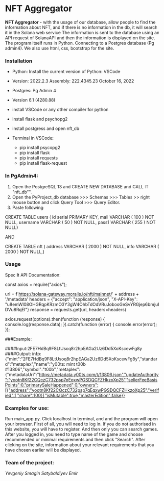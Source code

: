 # NFT Aggregator
**NFT Aggregator** - with the usage of our database, allow people to find the information about NFT, and if there is no information in the db, it will search it in the Solana web service
The information is sent to the database using an API request of SolanaAPI and then the information is displayed on the site. 
The program itself runs in Python. Connecting to a Postgres database (Pg admin4). We also use html, css, bootstrap for the site.

### Installation
- Python: Install the current version of Python: VSCode
- Version: 2022.2.3 Assembly: 222.4345.23 October 16, 2022
- Postgres: Pg Admin 4
- Version 6.1 (4280.88)
- install VSCode or any other compiler for python
- install flask and psychopg2
- install postgress and open nft_db
- Terminal in VSCode:

	- pip install psycopg2
	- pip install flask
	- pip install requests
	- pip install flask-request

### In PgAdmin4:
1. Open the PostgreSQL 13 and CREATE NEW DATABASE and CALL IT "nft_db"".
2. Open the PyProject_db database >>> Schemas >>> Tables >> right mouse button and click Query Tool >>> Query Editor.
3. Paste following: 

CREATE TABLE users (
  id serial PRIMARY KEY,
	mail VARCHAR ( 100 ) NOT NULL,
	username VARCHAR ( 50 ) NOT NULL,
  pass1 VARCHAR ( 255 ) NOT NULL)
  
  AND 
  
  CREATE TABLE nft (
  address  VARCHAR ( 2000 ) NOT NULL,
  info  VARCHAR ( 2000 ) NOT NULL,)

### Usage
Spec It API Documentation:

const axios = require("axios");

url = f'https://solana-gateway.moralis.io/nft/mainnet/' + address + '/metadata'
headers = {"accept": "application/json",
           "X-API-Key": "u8emWI08OHGRqpKRzmO3Y3gW4OhbTdOdVRuJobooGeSvYRGjep6bmjuIDVu8RqEI"}
response = requests.get(url, headers=headers)

axios.request(options).then(function (response) {
	console.log(response.data);
}).catch(function (error) {
	console.error(error);
});

###Example:

####Input:2FE7HdBq9F8LtUsoq8r2hpEAGa2Uz6Dd5XoKscewFg8y 
####Output: infp: {"mint":"2FE7HdBq9F8LtUsoq8r2hpEAGa2Uz6Dd5XoKscewFg8y","standard":"metaplex","name":"y00ts: mint t00b #13806","symbol":"t00b","metaplex":{"metadataUri":"https://metadata.y00ts.com/t/13806.json","updateAuthority":"yootn8Kf22CQczC732psp7qEqxwPGSDQCFZHkzoXp25","sellerFeeBasisPoints":0,"primarySaleHappened":0,"owners":[{"address":"yootn8Kf22CQczC732psp7qEqxwPGSDQCFZHkzoXp25","verified":1,"share":100}],"isMutable":true,"masterEdition":false}}

### Examples for use:
Run main_app.py.
Click localhost in terminal, and and the program will open your browser. First of all, you will need to log in. If you
do not authorised in this website, you will have to register. And then only you can search games.
After you logged in, you need to type name of the game and choose recommended or minimal requirements and then click "Search".
After clicking on the site, information about your relevant requirements that you have chosen earlier will be displayed.

### Team of the project:
*Yevgeniy Smagin*
*Satybaldiyev Emir*

